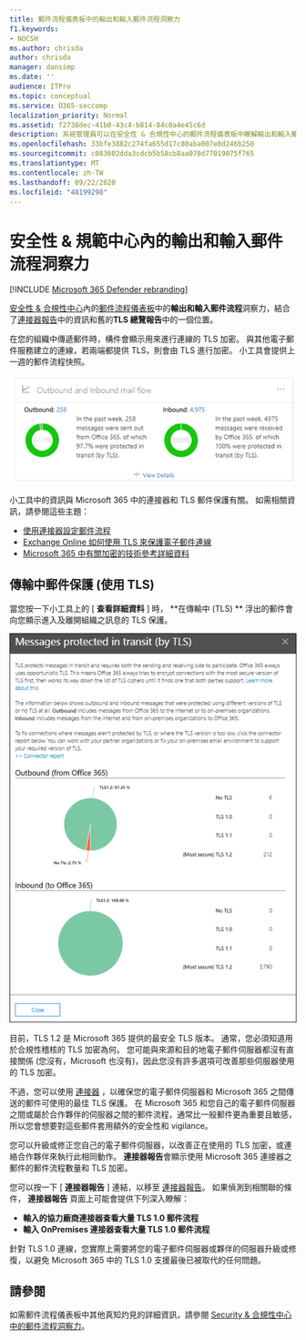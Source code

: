 ```yaml
---
title: 郵件流程儀表板中的輸出和輸入郵件流程洞察力
f1.keywords:
- NOCSH
ms.author: chrisda
author: chrisda
manager: dansimp
ms.date: ''
audience: ITPro
ms.topic: conceptual
ms.service: O365-seccomp
localization_priority: Normal
ms.assetid: f2738dec-41b0-43c4-b814-84c0a4e45c6d
description: 系統管理員可以在安全性 & 合規性中心的郵件流程儀表板中瞭解輸出和輸入郵件流程的洞察力。
ms.openlocfilehash: 33bfe3882c274fa655d17c80aba007e8d246b250
ms.sourcegitcommit: c083602dda3cdcb5b58cb8aa070d77019075f765
ms.translationtype: MT
ms.contentlocale: zh-TW
ms.lasthandoff: 09/22/2020
ms.locfileid: "48199298"
---
```

# <a name="outbound-and-inbound-mail-flow-insight-in-the-security--compliance-center"></a>安全性 & 規範中心內的輸出和輸入郵件流程洞察力

[!INCLUDE [Microsoft 365 Defender rebranding](../includes/microsoft-defender-for-office.md)]


[安全性 & 合規性中心](https://protection.office.com)內的[郵件流程儀表板](mail-flow-insights-v2.md)中的**輸出和輸入郵件流程**洞察力，結合了[連接器報告](view-mail-flow-reports.md#connector-report)中的資訊和舊的**TLS 總覽報告**中的一個位置。

在您的組織中傳遞郵件時，構件會顯示用來進行連線的 TLS 加密。 與其他電子郵件服務建立的連線，若兩端都提供 TLS，則會由 TLS 進行加密。 小工具會提供上一週的郵件流程快照。

![安全性 & 規範中心內的郵件流程儀表板中的輸出和輸入郵件流程構件](../../media/mfi-outbound-and-inbound-mail-flow-report-widget.png)

小工具中的資訊與 Microsoft 365 中的連接器和 TLS 郵件保護有關。 如需相關資訊，請參閱這些主題：

- [使用連接器設定郵件流程](https://docs.microsoft.com/exchange/mail-flow-best-practices/use-connectors-to-configure-mail-flow/use-connectors-to-configure-mail-flow)
- [Exchange Online 如何使用 TLS 來保護電子郵件連線](https://docs.microsoft.com/microsoft-365/compliance/exchange-online-uses-tls-to-secure-email-connections)
- [Microsoft 365 中有關加密的技術參考詳細資料](https://docs.microsoft.com/microsoft-365/compliance/technical-reference-details-about-encryption)

## <a name="message-protected-in-transit-by-tls"></a>傳輸中郵件保護 (使用 TLS)

當您按一下小工具上的 [ **查看詳細資料** ] 時， **在傳輸中 (TLS) ** 浮出的郵件會向您顯示進入及離開組織之訊息的 TLS 保護。

![在您按一下輸出和輸入的電子郵件小工具上的 [查看詳細資料] 之後， (以 TLS) 浮出的方式保護的郵件](../../media/mfi-outbound-and-inbound-mail-flow-report-details.png)

目前，TLS 1.2 是 Microsoft 365 提供的最安全 TLS 版本。 通常，您必須知道用於合規性稽核的 TLS 加密為何。 您可能與來源和目的地電子郵件伺服器都沒有直接關係 (您沒有，Microsoft 也沒有)，因此您沒有許多選項可改善那些伺服器使用的 TLS 加密。

不過，您可以使用 [連接器](https://docs.microsoft.com/exchange/mail-flow-best-practices/use-connectors-to-configure-mail-flow/use-connectors-to-configure-mail-flow) ，以確保您的電子郵件伺服器和 Microsoft 365 之間傳送的郵件可使用的最佳 TLS 保護。 在 Microsoft 365 和您自己的電子郵件伺服器之間或屬於合作夥伴的伺服器之間的郵件流程，通常比一般郵件更為重要且敏感，所以您會想要對這些郵件套用額外的安全性和 vigilance。

您可以升級或修正您自己的電子郵件伺服器，以改善正在使用的 TLS 加密，或連絡合作夥伴來執行此相同動作。 **連接器報告**會顯示使用 Microsoft 365 連接器之郵件的郵件流程數量和 TLS 加密。

您可以按一下 [ **連接器報告** ] 連結，以移至 [連接器報告](view-mail-flow-reports.md#connector-report)。 如果偵測到相關聯的條件， **連接器報告** 頁面上可能會提供下列深入瞭解：

- **輸入的協力廠商連接器查看大量 TLS 1.0 郵件流程**
- **輸入 OnPremises 連接器查看大量 TLS 1.0 郵件流程**

針對 TLS 1.0 連線，您實際上需要將您的電子郵件伺服器或夥伴的伺服器升級或修復，以避免 Microsoft 365 中的 TLS 1.0 支援最後已被取代的任何問題。

## <a name="see-also"></a>請參閱

如需郵件流程儀表板中其他真知灼見的詳細資訊，請參閱 [Security & 合規性中心中的郵件流程洞察力](mail-flow-insights-v2.md)。
